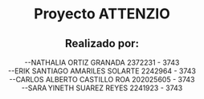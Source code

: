 <h1 align="center"> Proyecto ATTENZIO </h1>

<h2 align="center"> Realizado por: </h2>
<p align="center">
--NATHALIA ORTIZ GRANADA 2372231 - 3743<br>
--ERIK SANTIAGO AMARILES SOLARTE 2242964 - 3743 <br>
--CARLOS ALBERTO CASTILLO ROA 202025605 - 3743<br>
--SARA YINETH SUAREZ REYES 2241923 - 3743 <br>
</p>
